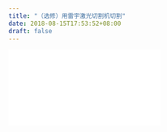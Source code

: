 ```yaml
---
title: "（选修）用雷宇激光切割机切割"
date: 2018-08-15T17:53:52+08:00
draft: false
---
```





<div class="video">
<iframe src="//player.bilibili.com/player.html?aid=29916229&cid=52112317&page=1" scrolling="no" border="0" frameborder="no" framespacing="0" allowfullscreen="true"> </iframe>
</div>
